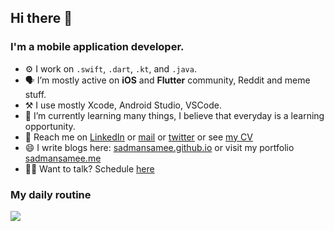## Hi there 👋

### I'm a mobile application developer.

- ⚙️ I work on `.swift`, `.dart`, `.kt`, and `.java`. 
- 🗣️ I’m mostly active on **iOS** and **Flutter** community, Reddit and meme stuff.
- ⚒️ I use mostly Xcode, Android Studio, VSCode.
- 🧠 I’m currently learning many things, I believe that everyday is a learning opportunity.
- 🤝 Reach me on [LinkedIn](https://www.linkedin.com/in/sadmansamee/) or [mail](mailto:sadman.tonmoy@gmail.com) or [twitter](https://twitter.com/SameeSadman) or see [my CV](https://bento.me/sadmansamee)
- 😄 I write blogs here: [sadmansamee.github.io](https://sadmansamee.github.io) or visit my portfolio [sadmansamee.me](https://www.sadmansamee.me/)
- 🧑‍💻 Want to talk? Schedule [here](https://cal.com/sadmansamee/15min)

### My daily routine
![](https://media.giphy.com/media/7ltN7lCgF2MQE/giphy.gif)

